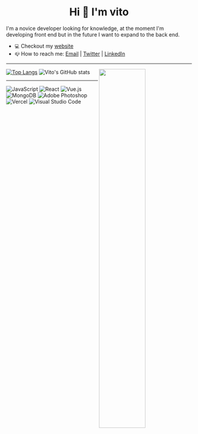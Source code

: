 <h1 align='center'>Hi 👋 I'm vito</h1>

I'm a novice developer looking for knowledge, at the moment I'm developing front end but in the future I want to expand to the back end.

- `💻` Checkout my [website](https://vitoo.vercel.app/)
- `📪` How to reach me: [Email](mailto:victorhugomeurerdelgrandi@gmail.com) | [Twitter](https://twitter.com/vitoodev) | [LinkedIn](https://www.linkedin.com/in/vitoo/)

<hr></hr>

<img src="https://media.giphy.com/media/maNB0qAiRVAty/giphy.gif" align="right" width="50%" />

[![Top Langs](https://github-readme-stats.vercel.app/api/top-langs/?username=vitoUwu&theme=dark)](https://github.com/anuraghazra/github-readme-stats)
![Vito's GitHub stats](https://github-readme-stats.vercel.app/api?username=vitoUwu&count_private=true&show_icons=true&theme=dark)

<hr></hr>

![JavaScript](https://img.shields.io/badge/javascript-%23323330.svg?style=for-the-badge&logo=javascript&logoColor=%23F7DF1E)
![React](https://img.shields.io/badge/react-%23222222.svg?style=for-the-badge&logo=react&logoColor=%2361dafb)
![Vue.js](https://img.shields.io/badge/vuejs-%2335495e.svg?style=for-the-badge&logo=vuedotjs&logoColor=%234FC08D)
![MongoDB](https://img.shields.io/badge/MongoDB-%234ea94b.svg?style=for-the-badge&logo=mongodb&logoColor=white)
![Adobe Photoshop](https://img.shields.io/badge/adobe%20photoshop-%2331A8FF.svg?style=for-the-badge&logo=adobe%20photoshop&logoColor=white)
![Vercel](https://img.shields.io/badge/vercel-%23000000.svg?style=for-the-badge&logo=vercel&logoColor=white)
![Visual Studio Code](https://img.shields.io/badge/Visual%20Studio%20Code-0078d7.svg?style=for-the-badge&logo=visual-studio-code&logoColor=white)
